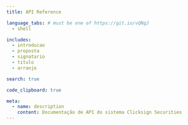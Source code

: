 ```yaml
---
title: API Reference

language_tabs: # must be one of https://git.io/vQNgJ
  - shell

includes:
  - introducao
  - proposta
  - signatario
  - titulo
  - arranjo

search: true

code_clipboard: true

meta:
  - name: description
    content: Documentação de API do sistema Clicksign Securities
---
```


